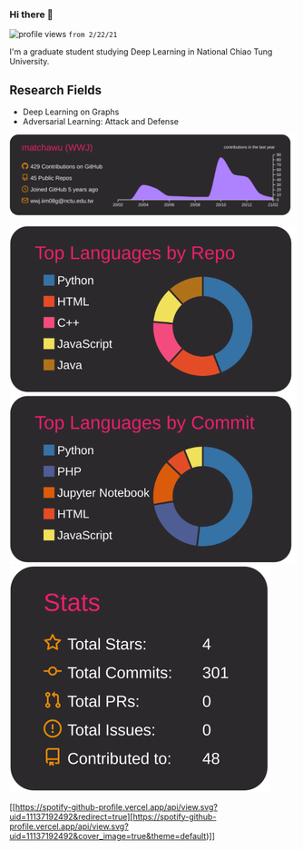 ### Hi there 👋
![profile views](https://komarev.com/ghpvc/?username=matchawu) `from 2/22/21`

I'm a graduate student studying Deep Learning in National Chiao Tung University.

## Research Fields
- Deep Learning on Graphs
- Adversarial Learning: Attack and Defense


![](https://raw.githubusercontent.com/matchawu/matchawu/main/profile-summary-card-output/monokai/0-profile-details.svg)

![](https://raw.githubusercontent.com/matchawu/matchawu/main/profile-summary-card-output/monokai/1-repos-per-language.svg) ![](https://raw.githubusercontent.com/matchawu/matchawu/main/profile-summary-card-output/monokai/2-most-commit-language.svg) ![](https://raw.githubusercontent.com/matchawu/matchawu/main/profile-summary-card-output/monokai/3-stats.svg)

[[https://spotify-github-profile.vercel.app/api/view.svg?uid=11137192492&redirect=true][https://spotify-github-profile.vercel.app/api/view.svg?uid=11137192492&cover_image=true&theme=default)]]


<!--
**matchawu/matchawu** is a ✨ _special_ ✨ repository because its `README.md` (this file) appears on your GitHub profile.

Here are some ideas to get you started:

- 🔭 I’m currently working on ...
- 🌱 I’m currently learning ...
- 👯 I’m looking to collaborate on ...
- 🤔 I’m looking for help with ...
- 💬 Ask me about ...
- 📫 How to reach me: ...
- 😄 Pronouns: ...
- ⚡ Fun fact: ...
-->
